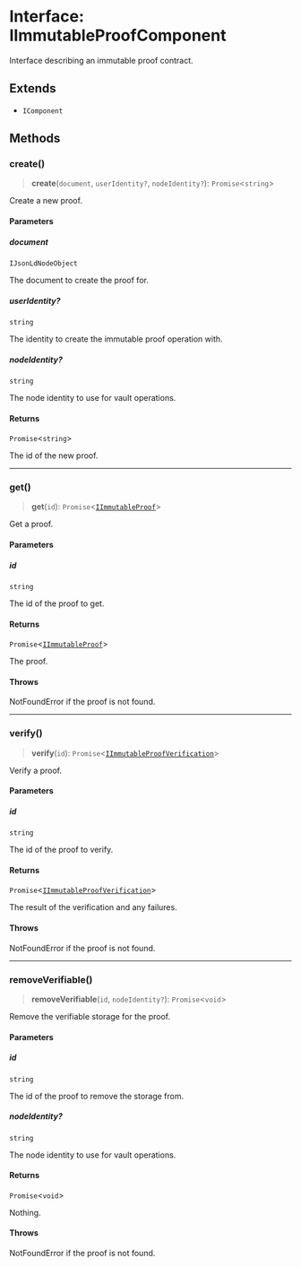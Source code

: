# Interface: IImmutableProofComponent

Interface describing an immutable proof contract.

## Extends

- `IComponent`

## Methods

### create()

> **create**(`document`, `userIdentity?`, `nodeIdentity?`): `Promise`\<`string`\>

Create a new proof.

#### Parameters

##### document

`IJsonLdNodeObject`

The document to create the proof for.

##### userIdentity?

`string`

The identity to create the immutable proof operation with.

##### nodeIdentity?

`string`

The node identity to use for vault operations.

#### Returns

`Promise`\<`string`\>

The id of the new proof.

***

### get()

> **get**(`id`): `Promise`\<[`IImmutableProof`](IImmutableProof.md)\>

Get a proof.

#### Parameters

##### id

`string`

The id of the proof to get.

#### Returns

`Promise`\<[`IImmutableProof`](IImmutableProof.md)\>

The proof.

#### Throws

NotFoundError if the proof is not found.

***

### verify()

> **verify**(`id`): `Promise`\<[`IImmutableProofVerification`](IImmutableProofVerification.md)\>

Verify a proof.

#### Parameters

##### id

`string`

The id of the proof to verify.

#### Returns

`Promise`\<[`IImmutableProofVerification`](IImmutableProofVerification.md)\>

The result of the verification and any failures.

#### Throws

NotFoundError if the proof is not found.

***

### removeVerifiable()

> **removeVerifiable**(`id`, `nodeIdentity?`): `Promise`\<`void`\>

Remove the verifiable storage for the proof.

#### Parameters

##### id

`string`

The id of the proof to remove the storage from.

##### nodeIdentity?

`string`

The node identity to use for vault operations.

#### Returns

`Promise`\<`void`\>

Nothing.

#### Throws

NotFoundError if the proof is not found.
